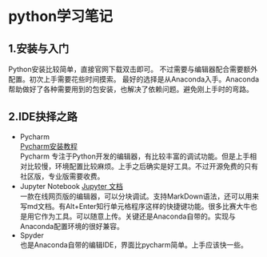 # python学习笔记
## 1.安装与入门
Python安装比较简单，直接官网下载双击即可。
不过需要与编辑器配合需要额外配置。初次上手需要花些时间摸索。
最好的选择是从Anaconda入手。Anaconda帮助做好了各种需要用到的包安装，也解决了依赖问题。避免刚上手时的弯路。
## 2.IDE抉择之路
* Pycharm  
[Pycharm安装教程](https://www.runoob.com/w3cnote/pycharm-windows-install.html)  
Pycharm 专注于Python开发的编辑器，有比较丰富的调试功能。但是上手相对比较慢，环境配置比较麻烦。上手之后确实是好工具。不过开源免费的只有社区版，专业版需要收费。
* Jupyter Notebook
[Jupyter 文档](https://jupyter.org/documentation.html)   
一款在线网页版的编辑器，可以分块调试。支持MarkDown语法，还可以用来写md文档。有Alt+Enter知行单元格程序这样的快捷键功能。很多比赛大牛也是用它作为工具。可以随意上传。关键还是Anaconda自带的。实现与Anaconda配置环境的很好兼容。
* Spyder  
也是Anaconda自带的编辑IDE，界面比pycharm简单。上手应该快一些。
